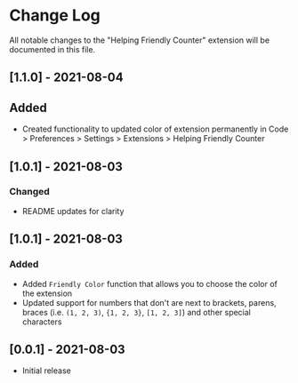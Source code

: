 # Change Log

All notable changes to the "Helping Friendly Counter" extension will be documented in this file.

## [1.1.0] - 2021-08-04
## Added
- Created functionality to updated color of extension permanently in Code > Preferences > Settings > Extensions > Helping Friendly Counter

## [1.0.1] - 2021-08-03
### Changed
- README updates for clarity

## [1.0.1] - 2021-08-03
### Added
- Added `Friendly Color` function that allows you to choose the color of the extension
- Updated support for numbers that don't are next to brackets, parens, braces (i.e. `(1, 2, 3)`, `{1, 2, 3}`, `[1, 2, 3]`) and other special characters

## [0.0.1] - 2021-08-03
- Initial release